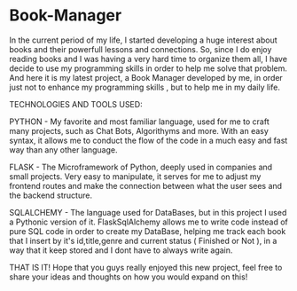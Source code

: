 # Book-Manager
In the current period of my life, I started developing a huge interest about books and their powerfull lessons and connections.
So, since I do enjoy reading books and I was having a very hard time to organize them all, I have decide to use my programming skills in order to help me solve that problem.
And here it is my latest project, a Book Manager developed by me, in order just not to enhance my programming skills , but to help me in my daily life.

TECHNOLOGIES AND TOOLS USED:

PYTHON - My favorite and most familiar language, used for me to craft many projects, such as Chat Bots, Algorithyms and more.
With an easy syntax, it allows me to conduct the flow of the code in a much easy and fast way than any other language.

FLASK - The Microframework of Python, deeply used in companies and small projects.
Very easy to manipulate, it serves for me to adjust my frontend routes and make the connection between what the user sees and the backend structure.

SQLALCHEMY - The language used for DataBases, but in this project I used a Pythonic version of it. FlaskSqlAlchemy allows me to write code instead of
pure SQL code in order to create my DataBase, helping me track each book that I insert by it's id,title,genre and current status ( Finished or Not ), in
a way that it keep stored and I dont have to always write again.

THAT IS IT!
Hope that you guys really enjoyed this new project, feel free to share  your ideas and thoughts on how you would expand on this!
